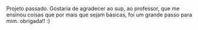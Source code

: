 Projeto passado.
Gostaria de agradecer ao sup, ao professor, que me ensinou coisas que por mais que sejam básicas, foi um grande passo para mim.
obrigada!! :)
